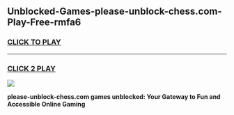 
## Unblocked-Games-please-unblock-chess.com-Play-Free-rmfa6
<h3>
<a href="https://premium76.site?title=please-unblock-chess.com&ref=19M">CLICK TO PLAY</a></h3>
<hr>

<h3>
<a href="https://premium76.site?title=please-unblock-chess.com&ref=19M">CLICK 2 PLAY</a>
  
</h3>

<a href="https://premium76.site?title=please-unblock-chess.com&ref=19M"><img src="https://clearcache.store/games.png"></a>


**please-unblock-chess.com games unblocked: Your Gateway to Fun and Accessible Online Gaming**
